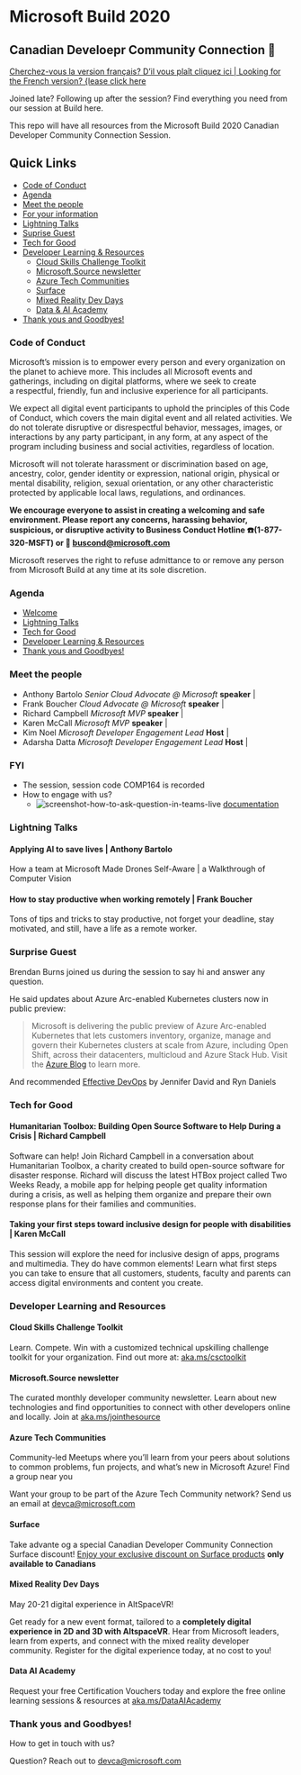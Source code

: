 # Microsoft Build 2020 
## Canadian Develoepr Community Connection :maple_leaf:

[Cherchez-vous la version français? D’il vous plaît cliquez ici | Looking for the French version? {lease click here](README-FRENCH.md)

Joined late? Following up after the session? Find everything you need from our session at Build here. 

This repo will have all  resources from the Microsoft Build 2020 Canadian Developer Community Connection Session.

## Quick Links 
- [Code of Conduct](#code-of-conduct)
- [Agenda](#agenda)
- [Meet the people](#meet-the-people)
- [For your information](#fyi)
- [Lightning Talks](#lightning-talks)
- [Suprise Guest](#surprise-guest)
- [Tech for Good](#tech-for-good)
- [Developer Learning & Resources](#developer-learning-and-resources)
    - [Cloud Skills Challenge Toolkit ](#cloud-skills-challenge-toolkit)
    - [Microsoft.Source newsletter](#microsoftsource-newsletter)
    - [Azure Tech Communities](#azure-tech-communities)
    - [Surface](#surface)
    - [Mixed Reality Dev Days](#mixed-reality-dev-days)
    - [Data & AI Academy](#data-ai-academy)
- [Thank yous and Goodbyes!](#thank-yous-and-goodbyes)

### Code of Conduct

Microsoft’s mission is to empower every person and every organization on the planet to achieve more. This includes all Microsoft events and gatherings, including on digital platforms, where we seek to create a respectful, friendly, fun and inclusive experience for all participants. 

We expect all digital event participants to uphold the principles of this Code of Conduct, which covers the main digital event and all related activities. We do not tolerate disruptive or disrespectful behavior, messages, images, or interactions by any party participant, in any form, at any aspect of the program including business and social activities, regardless of location. 

Microsoft will not tolerate harassment or discrimination based on age, ancestry, color, gender identity or expression, national origin, physical or mental disability, religion, sexual orientation, or any other characteristic protected by applicable local laws, regulations, and ordinances.

**We encourage everyone to assist in creating a welcoming and safe environment. Please report any concerns, harassing behavior, suspicious, or disruptive activity to Business Conduct Hotline :phone:(1-877-320-MSFT) or :email: [buscond@microsoft.com](mailto:buscond@microsoft.com)**

Microsoft reserves the right to refuse admittance to or remove any person from Microsoft Build at any time at its sole discretion.   ​

### Agenda

- [Welcome](#meet-the-people)  
- [Lightning Talks](#Lightning-talks) 
- [Tech for Good](#tech-for-good)
- [Developer Learning & Resources](#developer-learning-and-resources)
- [Thank yous and Goodbyes!](#thank-yous-and-goodbyes)

### Meet the people

- Anthony Bartolo *Senior Cloud Advocate @ Microsoft* **speaker** | 
- Frank Boucher *Cloud Advocate @ Microsoft*  **speaker** | 
- Richard Campbell *Microsoft MVP* **speaker** | 
- Karen McCall *Microsoft MVP* **speaker** | 
- Kim Noel *Microsoft Developer Engagement Lead* **Host** | 
- Adarsha Datta *Microsoft Developer Engagement Lead* **Host** | 

### FYI

- The session, session code COMP164 is recorded
- How to engage with us? 
    - ![screenshot-how-to-ask-question-in-teams-live](https://user-images.githubusercontent.com/5739370/82470161-fc7a5600-9a92-11ea-80a5-35dc7b33c0c4.png) [documentation](https://support.microsoft.com/en-us/office/participate-in-a-q-a-in-a-live-event-in-teams-01d57b8c-23b9-4cff-adc0-4e57618b59b4?ui=en-us&rs=en-us&ad=us)

    
### Lightning Talks 
#### Applying AI to save lives | Anthony Bartolo 

How a team at Microsoft Made Drones Self-Aware | a Walkthrough of Computer Vision

#### How to stay productive when working remotely | Frank Boucher 

Tons of tips and tricks to stay productive, not forget your deadline, stay motivated, and still, have a life as a remote worker.

### Surprise Guest 

Brendan Burns joined us during the session to say hi and answer any question. 

He said updates about Azure Arc-enabled Kubernetes clusters now in public preview:

 > Microsoft is delivering the public preview of Azure Arc-enabled Kubernetes that lets customers inventory, organize, manage and govern their Kubernetes clusters at scale from Azure, including Open Shift, across their datacenters, multicloud and Azure Stack Hub.  Visit the [Azure Blog](https://azure.microsoft.com/en-us/blog/code-collaborate-and-ship-your-apps-from-anywhere/) to learn more. 

And recommended [Effective DevOps](https://www.oreilly.com/library/view/effective-devops/9781491926291/) by Jennifer David and Ryn Daniels 

### Tech for Good 
#### Humanitarian Toolbox: Building Open Source Software to Help During a Crisis | Richard Campbell 

Software can help! Join Richard Campbell in a conversation about Humanitarian Toolbox, a charity created to build open-source software for disaster response. Richard will discuss the latest HTBox project called Two Weeks Ready, a mobile app for helping people get quality information during a crisis, as well as helping them organize and prepare their own response plans for their families and communities.

#### Taking your first steps toward inclusive design for people with disabilities | Karen McCall 

This session will explore the need for inclusive design of apps, programs and multimedia. They do have common elements! Learn what first steps you can take to ensure that all customers, students, faculty and parents can access digital environments and content you create.

### Developer Learning and Resources 

#### Cloud Skills Challenge Toolkit 

Learn. Compete. Win with a customized technical upskilling challenge toolkit for your organization. 
Find out more at: [aka.ms/csctoolkit](https://aka.ms/csctoolkit)

#### Microsoft.Source newsletter 

The curated monthly developer community newsletter. Learn about new technologies and find opportunities to connect with other developers online and locally. Join at [aka.ms/jointhesource](https://aka.ms/jointhesource)

#### Azure Tech Communities 
Community-led Meetups where you’ll learn from your peers about solutions to common problems, fun projects, and what’s new in Microsoft Azure! Find a group near you

Want your group to be part of the Azure Tech Community network? Send us an email at devca@microsoft.com 

#### Surface 
Take advante og a special Canadian Developer Community Connection Surface discount! [Enjoy your exclusive discount on Surface products](https://ms.liftforward.com/en-ca/build-event-ca) **only available to Canadians**

#### Mixed Reality Dev Days 
May 20-21 digital experience in AltSpaceVR! 

Get ready for a new event format, tailored to a **completely digital experience in 2D and 3D with AltspaceVR**. Hear from Microsoft leaders, learn from experts, and connect with the mixed reality developer community. Register for the digital experience today, at no cost to you!

#### Data AI Academy
Request your free Certification Vouchers today and explore the free online learning sessions & resources at [aka.ms/DataAIAcademy
](https://aka.ms/DataAIAcademy)

### Thank yous and Goodbyes! 

How to get in touch with us? 

Question? Reach out to devca@microsoft.com 
